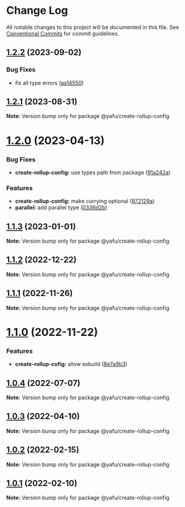 # Change Log

All notable changes to this project will be documented in this file.
See [Conventional Commits](https://conventionalcommits.org) for commit guidelines.

## [1.2.2](https://github.com/TheLudd/yafu-mono/compare/@yafu/create-rollup-config@1.2.1...@yafu/create-rollup-config@1.2.2) (2023-09-02)

### Bug Fixes

- fix all type errors ([aa14550](https://github.com/TheLudd/yafu-mono/commit/aa14550f3c1b5ee1e0c2bb9df996792d8da87214))

## [1.2.1](https://github.com/TheLudd/yafu-mono/compare/@yafu/create-rollup-config@1.2.0...@yafu/create-rollup-config@1.2.1) (2023-08-31)

**Note:** Version bump only for package @yafu/create-rollup-config

# [1.2.0](https://github.com/TheLudd/yafu-mono/compare/@yafu/create-rollup-config@1.1.3...@yafu/create-rollup-config@1.2.0) (2023-04-13)

### Bug Fixes

- **create-rollup-config:** use types path from package ([91a242a](https://github.com/TheLudd/yafu-mono/commit/91a242a0791dc027f0522f76f36fa17517b8390e))

### Features

- **create-rollup-config:** make currying optional ([972129a](https://github.com/TheLudd/yafu-mono/commit/972129a41f3921c14e593392ea210fc0a2d69f3e))
- **parallel:** add parallel type ([0336d2b](https://github.com/TheLudd/yafu-mono/commit/0336d2b6ad60a6c2948d88b8efdf412da3d3ee0f))

## [1.1.3](https://github.com/TheLudd/yafu-mono/compare/@yafu/create-rollup-config@1.1.2...@yafu/create-rollup-config@1.1.3) (2023-01-01)

**Note:** Version bump only for package @yafu/create-rollup-config

## [1.1.2](https://github.com/TheLudd/yafu-mono/compare/@yafu/create-rollup-config@1.1.1...@yafu/create-rollup-config@1.1.2) (2022-12-22)

**Note:** Version bump only for package @yafu/create-rollup-config

## [1.1.1](https://github.com/TheLudd/yafu-mono/compare/@yafu/create-rollup-config@1.1.0...@yafu/create-rollup-config@1.1.1) (2022-11-26)

**Note:** Version bump only for package @yafu/create-rollup-config

# [1.1.0](https://github.com/TheLudd/yafu-mono/compare/@yafu/create-rollup-config@1.0.4...@yafu/create-rollup-config@1.1.0) (2022-11-22)

### Features

- **create-rollup-cofig:** allow esbuild ([8e7a9b3](https://github.com/TheLudd/yafu-mono/commit/8e7a9b3d7aa137a037bd277692ed99366620152e))

## [1.0.4](https://github.com/TheLudd/yafu-mono/compare/@yafu/create-rollup-config@1.0.3...@yafu/create-rollup-config@1.0.4) (2022-07-07)

**Note:** Version bump only for package @yafu/create-rollup-config

## [1.0.3](https://github.com/TheLudd/yafu-mono/compare/@yafu/create-rollup-config@1.0.2...@yafu/create-rollup-config@1.0.3) (2022-04-10)

**Note:** Version bump only for package @yafu/create-rollup-config

## [1.0.2](https://github.com/TheLudd/yafu-mono/compare/@yafu/create-rollup-config@1.0.1...@yafu/create-rollup-config@1.0.2) (2022-02-15)

**Note:** Version bump only for package @yafu/create-rollup-config

## [1.0.1](https://github.com/TheLudd/yafu-mono/compare/@yafu/create-rollup-config@1.0.0...@yafu/create-rollup-config@1.0.1) (2022-02-10)

**Note:** Version bump only for package @yafu/create-rollup-config

